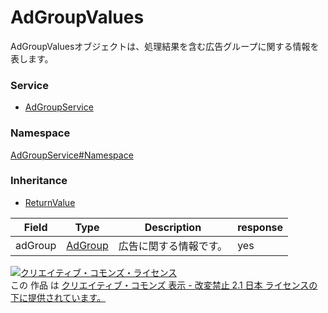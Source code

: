 

# AdGroupValues

AdGroupValuesオブジェクトは、処理結果を含む広告グループに関する情報を表します。

### Service

+ [AdGroupService](../../services/AdGroupService.md)

### Namespace

[AdGroupService#Namespace](../../services/AdGroupService.md#namespace)

### Inheritance

+ [ReturnValue](../Common/ReturnValue.md)

| Field | Type | Description | response |
| ----- | ---- | ----------- | -------- |
| adGroup | [AdGroup](./AdGroup.md) | 広告に関する情報です。 | yes | |

<a rel="license" href="http://creativecommons.org/licenses/by-nd/2.1/jp/"><img alt="クリエイティブ・コモンズ・ライセンス" style="border-width:0" src="https://i.creativecommons.org/l/by-nd/2.1/jp/88x31.png" /></a><br />この 作品 は <a rel="license" href="http://creativecommons.org/licenses/by-nd/2.1/jp/">クリエイティブ・コモンズ 表示 - 改変禁止 2.1 日本 ライセンスの下に提供されています。</a>
